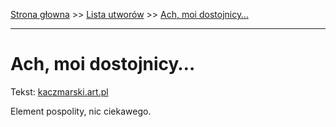[Strona głowna](../index.md) >> [Lista utworów](../list.md) >> [Ach, moi dostojnicy…](6.md)

---

# Ach, moi dostojnicy…

Tekst: [kaczmarski.art.pl](https://www.kaczmarski.art.pl/tworczosc/wiersze/ach-moi-dostojnicy/)

Element pospolity, nic ciekawego.